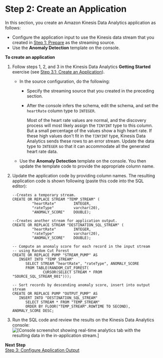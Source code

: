 # Step 2: Create an Application<a name="app-anom-score-create-app"></a>

In this section, you create an Amazon Kinesis Data Analytics application as follows:
+ Configure the application input to use the Kinesis data stream that you created in [Step 1: Prepare](app-anomaly-prepare.md) as the streaming source\.
+ Use the **Anomaly Detection** template on the console\. 

**To create an application**

1. Follow steps 1, 2, and 3 in the Kinesis Data Analytics **Getting Started** exercise \(see [Step 3\.1: Create an Application](get-started-create-app.md)\)\. 
   + In the source configuration, do the following:
     + Specify the streaming source that you created in the preceding section\. 
     + After the console infers the schema, edit the schema, and set the `heartRate` column type to `INTEGER`\. 

       Most of the heart rate values are normal, and the discovery process will most likely assign the `TINYINT` type to this column\. But a small percentage of the values show a high heart rate\. If these high values don't fit in the `TINYINT` type, Kinesis Data Analytics sends these rows to an error stream\. Update the data type to `INTEGER` so that it can accommodate all the generated heart rate data\.
   + Use the **Anomaly Detection** template on the console\. You then update the template code to provide the appropriate column name\.

1. Update the application code by providing column names\. The resulting application code is shown following \(paste this code into the SQL editor\):

   ```
   --Creates a temporary stream.
   CREATE OR REPLACE STREAM "TEMP_STREAM" (
   	        "heartRate"        INTEGER,
   	        "rateType"         varchar(20),
   	        "ANOMALY_SCORE"    DOUBLE);
   
   --Creates another stream for application output.	        
   CREATE OR REPLACE STREAM "DESTINATION_SQL_STREAM" (
   	        "heartRate"        INTEGER,
   	        "rateType"         varchar(20),
   	        "ANOMALY_SCORE"    DOUBLE);
   
   -- Compute an anomaly score for each record in the input stream
   -- using Random Cut Forest
   CREATE OR REPLACE PUMP "STREAM_PUMP" AS 
      INSERT INTO "TEMP_STREAM"
         SELECT STREAM "heartRate", "rateType", ANOMALY_SCORE 
         FROM TABLE(RANDOM_CUT_FOREST(
                 CURSOR(SELECT STREAM * FROM "SOURCE_SQL_STREAM_001")));
   
   -- Sort records by descending anomaly score, insert into output stream
   CREATE OR REPLACE PUMP "OUTPUT_PUMP" AS 
      INSERT INTO "DESTINATION_SQL_STREAM"
         SELECT STREAM * FROM "TEMP_STREAM"
         ORDER BY FLOOR("TEMP_STREAM".ROWTIME TO SECOND), ANOMALY_SCORE DESC;
   ```

1. Run the SQL code and review the results on the Kinesis Data Analytics console:  
![\[Console screenshot showing real-time analytics tab with the resulting data in the in-application stream.\]](http://docs.aws.amazon.com/kinesisanalytics/latest/dev/images/anom-v2-40.png)

**Next Step**  
[Step 3: Configure Application Output](app-anomaly-create-ka-app-config-destination.md)